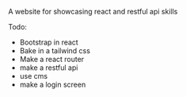 A website for showcasing react and restful api skills

Todo: 

- Bootstrap in react
- Bake in a tailwind css
- Make a react router
- make a restful api
- use cms
- make a login screen
